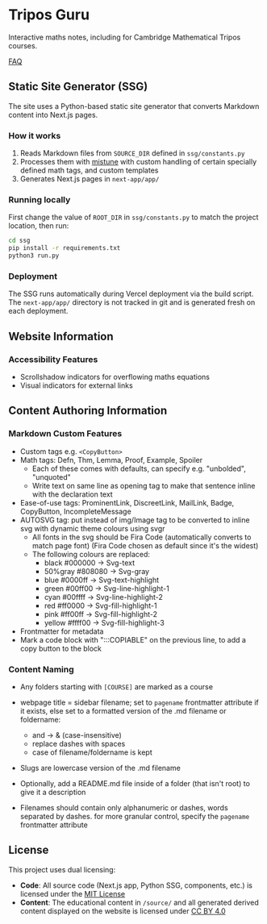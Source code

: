 # Tripos Guru

Interactive maths notes, including for Cambridge Mathematical Tripos courses.

[FAQ](https://tripos.guru/#faq)

## Static Site Generator (SSG)

The site uses a Python-based static site generator that converts Markdown content into Next.js pages.

### How it works

1. Reads Markdown files from `SOURCE_DIR` defined in `ssg/constants.py`
2. Processes them with [mistune](https://github.com/lepture/mistune) with custom handling of certain specially defined math tags, and custom templates
3. Generates Next.js pages in `next-app/app/`

### Running locally

First change the value of `ROOT_DIR` in `ssg/constants.py` to match the project location, then run:

```bash
cd ssg
pip install -r requirements.txt
python3 run.py
```

### Deployment

The SSG runs automatically during Vercel deployment via the build script. The `next-app/app/` directory is not tracked in git and is generated fresh on each deployment.

## Website Information

### Accessibility Features
- Scrollshadow indicators for overflowing maths equations
- Visual indicators for external links

## Content Authoring Information

### Markdown Custom Features

- Custom tags e.g. `<CopyButton>`
- Math tags: Defn, Thm, Lemma, Proof, Example, Spoiler
    - Each of these comes with defaults, can specify e.g. "unbolded", "unquoted"
    - Write text on same line as opening tag to make that sentence inline with the declaration text
- Ease-of-use tags: ProminentLink, DiscreetLink, MailLink, Badge, CopyButton, IncompleteMessage
- AUTOSVG tag: put instead of img/Image tag to be converted to inline svg with dynamic theme colours using svgr
    - All fonts in the svg should be Fira Code (automatically converts to match page font) (Fira Code chosen as default since it's the widest)
    - The following colours are replaced:
        - black   #000000 -> Svg-text
        - 50%gray #808080 -> Svg-gray
        - blue    #0000ff -> Svg-text-highlight
        - green   #00ff00 -> Svg-line-highlight-1
        - cyan    #00ffff -> Svg-line-highlight-2
        - red     #ff0000 -> Svg-fill-highlight-1
        - pink    #ff00ff -> Svg-fill-highlight-2
        - yellow  #ffff00 -> Svg-fill-highlight-3
- Frontmatter for metadata
- Mark a code block with ":::COPIABLE" on the previous line, to add a copy button to the block

### Content Naming

- Any folders starting with `[COURSE]` are marked as a course

- webpage title = sidebar filename; set to `pagename` frontmatter attribute if it exists, else set to a formatted version of the .md filename or foldername:
    - and -> & (case-insensitive)
    - replace dashes with spaces
    - case of filename/foldername is kept

- Slugs are lowercase version of the .md filename

- Optionally, add a README.md file inside of a folder (that isn't root) to give it a description

- Filenames should contain only alphanumeric or dashes, words separated by dashes. for more granular control, specify the `pagename` frontmatter attribute

## License

This project uses dual licensing:

- **Code**: All source code (Next.js app, Python SSG, components, etc.) is licensed under the [MIT License](LICENSE)
- **Content**: The educational content in `/source/` and all generated derived content displayed on the website is licensed under [CC BY 4.0](LICENSE-CONTENT)